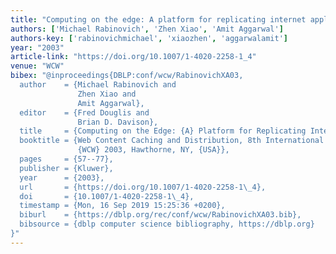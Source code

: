 ```yaml
---
title: "Computing on the edge: A platform for replicating internet applications"
authors: ['Michael Rabinovich', 'Zhen Xiao', 'Amit Aggarwal']
authors-key: ['rabinovichmichael', 'xiaozhen', 'aggarwalamit']
year: "2003"
article-link: "https://doi.org/10.1007/1-4020-2258-1_4"
venue: "WCW"
bibex: "@inproceedings{DBLP:conf/wcw/RabinovichXA03,
  author    = {Michael Rabinovich and
               Zhen Xiao and
               Amit Aggarwal},
  editor    = {Fred Douglis and
               Brian D. Davison},
  title     = {Computing on the Edge: {A} Platform for Replicating Internet Applications},
  booktitle = {Web Content Caching and Distribution, 8th International Workshop,
               {WCW} 2003, Hawthorne, NY, {USA}},
  pages     = {57--77},
  publisher = {Kluwer},
  year      = {2003},
  url       = {https://doi.org/10.1007/1-4020-2258-1\_4},
  doi       = {10.1007/1-4020-2258-1\_4},
  timestamp = {Mon, 16 Sep 2019 15:25:36 +0200},
  biburl    = {https://dblp.org/rec/conf/wcw/RabinovichXA03.bib},
  bibsource = {dblp computer science bibliography, https://dblp.org}
}"
---
```

